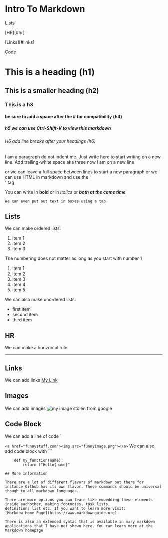 # Intro To Markdown

[Lists](#lists)

[HR][#hr]

[Links][#links]

[Code](#code-block)



# This is a heading (h1)

## This is a smaller heading (h2)

### This is a h3

#### be sure to add a space after the # for compatibility (h4)

##### h5 we can use Ctrl-Shift-V to view this markdown

###### H6 add line breaks after your headings (h6)

I am a paragraph do not indent me. Just write here to start writing on a new line. Add trailing-white space aka three now I am on a new line

or we can leave a full space between lines to start a new paragraph or we can use HTML in markdown and use the '<br>' tag

You can write in **bold** or in *italics* or ***both at the came time***

    We can even put out text in boxes using a tab

## Lists

We can make ordered lists:
1. item 1
2. item 2
3. item 3

The numbering does not matter as long as you start with number 1

1. item 1
1. item 2
1. item 3
2. item 4
7. item 5

We can also make unordered lists:
- first item
- second item
- third item

## HR

We can make a horizontal rule

---

## Links

We can add links [My Link](http://www.google.com)

## Images

We can add images ![my image stolen from google](https://i.chzbgr.com/thumb800/2451461/hC8A4840A/seventeen-very-funny-memes-for-today)


## Code Block

We can add a line of code \`

`
<a href="funnystuff.com"><img src="funnyimage.png"></a>
`
We can also add code block with \`\`\`
````
    def my_function(name):
        return f"Hello{name}"

## More Information

There are a lot of different flavors of markdown out there for instance Github has its own flavor. These commands should be universal though to all markdown languages.

There are more options you can learn like embedding these elements inside eachother, making footnotes, task lists,
definitions list etc. If you want to learn more visit:
[Markdow Home Page](https://www.markdownguide.org)

There is also an extended syntac that is available in mary markdown applications that I have not shown here. You can learn more at the Markdown homepage